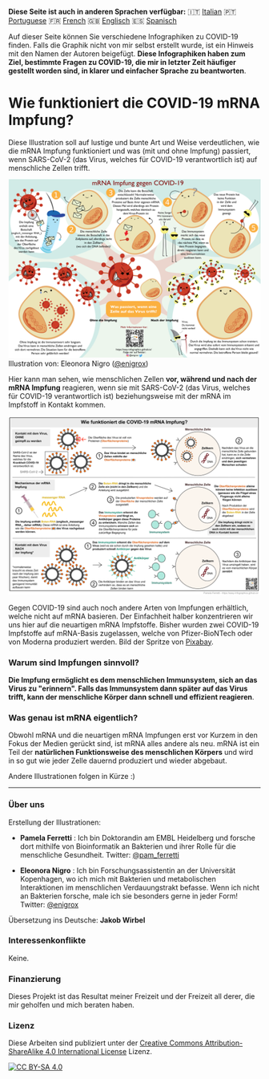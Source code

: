 
**Diese Seite ist auch in anderen Sprachen verfügbar:** 🇮🇹  [Italian](../it/) 🇵🇹 [Portuguese](../pt/) 🇫🇷 [French](../fr/) 🇬🇧 [Englisch](../) 🇪🇸 [Spanisch](../es/)

Auf dieser Seite können Sie verschiedene Infographiken zu COVID-19 finden. Falls die Graphik nicht von mir selbst erstellt wurde, ist ein Hinweis mit den Namen der Autoren beigefügt.
**Diese Infographiken haben zum Ziel, bestimmte Fragen zu COVID-19, die mir in letzter Zeit häufiger gestellt worden sind, in klarer und einfacher Sprache zu beantworten**.

# Wie funktioniert die COVID-19 mRNA Impfung?

Diese Illustration soll auf lustige und bunte Art und Weise verdeutlichen, wie die mRNA Impfung funktioniert und was (mit und ohne Impfung) passiert, wenn SARS-CoV-2 (das Virus, welches für COVID-19 verantwortlich ist) auf menschliche Zellen trifft.

[![How does the mRNA vaccine work - german cartoon version](images/cartoon_vaccine_DE.png)](images/cartoon_vaccine_DE.png)
Illustration von: Eleonora Nigro ([@enigrox](https://twitter.com/enigrox))

Hier kann man sehen, wie menschlichen Zellen **vor, während und nach der mRNA Impfung** reagieren, wenn sie mit SARS-CoV-2 (das Virus, welches für COVID-19 verantwortlich ist) beziehungsweise mit der mRNA im Impfstoff in Kontakt kommen.

[![How does the mRNA vaccine work - german version](images/vaccine_DE.png)](images/vaccine_DE.png)

Gegen COVID-19 sind auch noch andere Arten von Impfungen erhältlich, welche nicht auf mRNA basieren. Der Einfachheit halber konzentrieren wir uns hier auf die neuartigen mRNA Impfstoffe. Bisher wurden zwei COVID-19 Impfstoffe auf mRNA-Basis zugelassen, welche von Pfizer-BioNTech oder von Moderna produziert werden.
Bild der Spritze von [Pixabay](https://pixabay.com/users/janjf93-3084263/).

### Warum sind Impfungen sinnvoll?

**Die Impfung ermöglicht es dem menschlichen Immunsystem, sich an das Virus zu "erinnern". Falls das Immunsystem dann später auf das Virus trifft, kann der menschliche Körper dann schnell und effizient reagieren**.

### Was genau ist mRNA eigentlich?

Obwohl mRNA und die neuartigen mRNA Impfungen erst vor Kurzem in den Fokus der Medien gerückt sind, ist mRNA alles andere als neu. mRNA ist ein Teil der **natürlichen Funktionsweise des menschlichen Körpers** und wird in so gut wie jeder Zelle dauernd produziert und wieder abgebaut.


Andere Illustrationen folgen in Kürze :)

***

### Über uns

Erstellung der Illustrationen:

* **Pamela Ferretti** : Ich bin Doktorandin am EMBL Heidelberg und forsche dort mithilfe von Bioinformatik an Bakterien und ihrer Rolle für die menschliche Gesundheit. Twitter: [@pam_ferretti](https://twitter.com/pam_ferretti)

* **Eleonora Nigro** : Ich bin Forschungsassistentin an der Universität Kopenhagen, wo ich mich mit Bakterien und metabolischen Interaktionen im menschlichen Verdauungstrakt befasse. Wenn ich nicht an Bakterien forsche, male ich sie besonders gerne in jeder Form! Twitter: [@enigrox](https://twitter.com/enigrox)

Übersetzung ins Deutsche: **Jakob Wirbel**

### Interessenkonflikte

Keine.

### Finanzierung

Dieses Projekt ist das Resultat meiner Freizeit und der Freizeit all derer, die mir geholfen und mich beraten haben.

### Lizenz

Diese Arbeiten sind publiziert unter der 
[Creative Commons Attribution-ShareAlike 4.0 International License][cc-by-sa] Lizenz.

[![CC BY-SA 4.0][cc-by-sa-image]][cc-by-sa]

[cc-by-sa]: http://creativecommons.org/licenses/by-sa/4.0/
[cc-by-sa-image]: https://licensebuttons.net/l/by-sa/4.0/88x31.png
[cc-by-sa-shield]: https://img.shields.io/badge/License-CC%20BY--SA%204.0-lightgrey.svg
